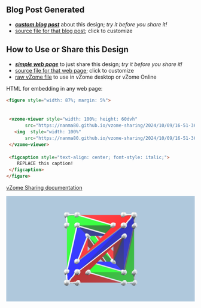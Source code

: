 
## Blog Post Generated

 - [***custom blog post***](<https://nanma80.github.io/vzome-sharing/2024/10/09/twisted_tetra-16-51-36.html>) about this design; *try it before you share it!*
 - [source file for that blog post](<https://github.com/nanma80/vzome-sharing/edit/main/_posts/2024-10-09-twisted_tetra-16-51-36.md>); click to customize
 


## How to Use or Share this Design

 - [***simple web page***](<https://nanma80.github.io/vzome-sharing/2024/10/09/16-51-36-twisted_tetra/>) to just share this design; *try it before you share it!*
 - [source file for that web page](<https://github.com/nanma80/vzome-sharing/edit/main/2024/10/09/16-51-36-twisted_tetra/index.md>); click to customize
 - [raw vZome file](<https://raw.githubusercontent.com/nanma80/vzome-sharing/main/2024/10/09/16-51-36-twisted_tetra/twisted_tetra.vZome>) to use in vZome desktop or vZome Online
 
 HTML for embedding in any web page:
 ```html
<figure style="width: 87%; margin: 5%">
  
  
  <vzome-viewer style="width: 100%; height: 60dvh" 
        src="https://nanma80.github.io/vzome-sharing/2024/10/09/16-51-36-twisted_tetra/twisted_tetra.vZome" >
    <img  style="width: 100%"
        src="https://nanma80.github.io/vzome-sharing/2024/10/09/16-51-36-twisted_tetra/twisted_tetra.png" >
  </vzome-viewer>

  <figcaption style="text-align: center; font-style: italic;">
     REPLACE this caption!
  </figcaption>
</figure>

 ```

[vZome Sharing documentation](https://vzome.github.io/vzome/sharing.html#how-it-works)

![Image](<twisted_tetra.png>)

